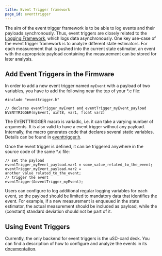 ```yaml
---
title: Event Trigger framework
page_id: eventtrigger
---
```


The aim of the event trigger framework is to be able to log events and their payloads
synchronously. Thus, event triggers are closely related to the [Logging Framework](/docs/userguides/logparam.md), which
logs data asynchronously. One key use-case of the event trigger framework is to analyze different state estimators.
For each measurement that is pushed into the current state estimator, an event with the appropriate payload containing
the measurement can be stored for later analysis.

## Add Event Triggers in the Firmware

In order to add a new event trigger named `myEvent` with a payload of two variables, you have to add the following near the top of your *.c file:

``` {.c}
#include "eventtrigger.h"

// declares eventTrigger_myEvent and eventTrigger_myEvent_payload
EVENTTRIGGER(myEvent, uint8, var1, float var2)
```

The EVENTTRIGGER macro is variadic, i.e. it can take a varying number of arguments. It is also valid to have a event trigger without any payload.
Internally, the macro generates code that declares several static variables. Details can be found in [eventtrigger.h](https://github.com/bitcraze/crazyflie-firmware/blob/master/src/modules/interface/eventtrigger.h).

Once the event trigger is defined, it can be triggered anywhere in the source code of the same *.c file:

``` {.c}
// set the payload
eventTrigger_myEvent_payload.var1 = some_value_related_to_the_event;
eventTrigger_myEvent_payload.var2 = another_value_related_to_the_event;
// trigger the event
eventTrigger(&eventTrigger_myEvent);
```

Users can configure to log additional regular logging variables for each event, so the payload should be limited to mandatory data that identifies the event.
For example, if a new measurement is enqueued in the state estimator, the actual measurement should be included as payload, while the (constant) standard deviation 
should not be part of it.

## Using Event Triggers

Currently, the only backend for event triggers is the uSD-card deck. You can find a description of how to configure
and analyze the events in its [documentation](/docs/userguides/decks/micro-sd-card-deck.md).
